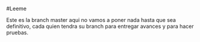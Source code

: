 #Leeme

Este es la branch master aqui no vamos a poner nada hasta que sea definitivo, cada quien tendra su branch para entregar avances y para hacer pruebas.
